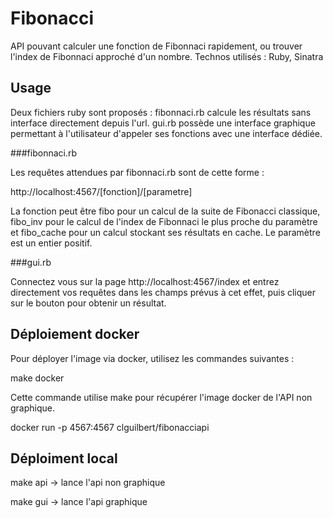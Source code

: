 # Fibonacci
API pouvant calculer une fonction de Fibonnaci rapidement, ou trouver l'index de Fibonnaci approché d'un nombre. Technos utilisés : Ruby, Sinatra

## Usage

Deux fichiers ruby sont proposés : fibonnaci.rb calcule les résultats sans interface directement depuis l'url.
gui.rb possède une interface graphique permettant à l'utilisateur d'appeler ses fonctions avec une interface dédiée.

###fibonnaci.rb

Les requêtes attendues par fibonnaci.rb sont de cette forme : 

http://localhost:4567/[fonction]/[parametre]

La fonction peut être fibo pour un calcul de la suite de Fibonacci classique, fibo_inv pour le calcul de l'index de Fibonnaci le plus proche du paramètre et fibo_cache pour un calcul stockant ses résultats en cache.
Le paramètre est un entier positif.

###gui.rb

Connectez vous sur la page http://localhost:4567/index et entrez directement vos requêtes dans les champs prévus à cet effet, puis cliquer sur le bouton pour obtenir un résultat.

## Déploiement docker

Pour déployer l'image via docker, utilisez les commandes suivantes :

make docker 

Cette commande utilise make pour récupérer l'image docker de l'API non graphique.

docker run -p 4567:4567 clguilbert/fibonacciapi

## Déploiment local

make api -> lance l'api non graphique

make gui -> lance l'api graphique
